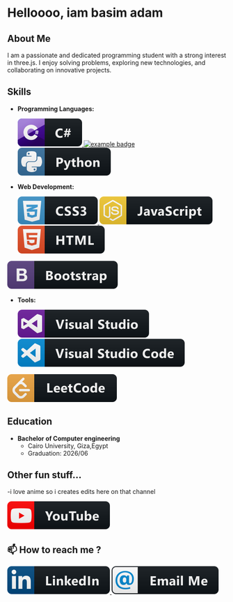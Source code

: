 
# Helloooo, iam basim adam

## About Me

I am a passionate and dedicated programming student with a strong interest in three.js. I enjoy solving problems, exploring new technologies, and collaborating on innovative projects.

## Skills

- **Programming Languages:** 
    <p align="left">
	  <a href="#">
	    <img src="https://github.com/MikeCodesDotNET/ColoredBadges/blob/master/svg/dev/languages/csharp.svg" alt="example badge" style="vertical-align:top margin:2px 1px">
	  </a>  
	<a href="#">
	    <img src="https://img.shields.io/badge/c++-%2300599C.svg?style=for-the-badge&logo=c%2B%2B&logoColor=white" alt="example badge" style="vertical-align:top margin:2px 1px">
	  </a>  
	<a href="#">
	    <img src="https://github.com/MikeCodesDotNET/ColoredBadges/blob/master/svg/dev/languages/python.svg" alt="example badge" style="vertical-align:top margin:2px 1px">
	  </a>  
	</p>

- **Web Development:**
  <p align="left">
	  <a href="#">
	    <img src="https://github.com/MikeCodesDotNET/ColoredBadges/blob/master/svg/dev/languages/css3.svg" alt="example badge" style="vertical-align:top margin:2px 1px">
	  </a>  
		  <a href="#">
	    <img src="https://github.com/MikeCodesDotNET/ColoredBadges/blob/master/svg/dev/languages/js.svg" alt="example badge" style="vertical-align:top margin:2px 1px">
	  </a>  
	  <a href="#">
	    <img src="https://github.com/MikeCodesDotNET/ColoredBadges/blob/master/svg/dev/languages/html.svg" alt="example badge" style="vertical-align:top margin:2px 1px">
	  </a>  
 <a href="#">
	    <img src="https://github.com/MikeCodesDotNET/ColoredBadges/blob/master/svg/dev/frameworks/bootstrap.svg" alt="example badge" style="vertical-align:top margin:2px 1px">
	  </a>  
	</p>


- **Tools:** 
  <p align="left">
	  <a href="#">
	    <img src="https://github.com/MikeCodesDotNET/ColoredBadges/blob/master/svg/dev/tools/visualstudio.svg" alt="example badge" style="vertical-align:top margin:2px 1px">
	  </a>  
	  <a href="#">
	    <img src="https://github.com/MikeCodesDotNET/ColoredBadges/blob/master/svg/dev/tools/visualstudio_code.svg" alt="example badge" style="vertical-align:top margin:2px 1px">
	  </a>  
 <a href="#">
	    <img src="https://github.com/MikeCodesDotNET/ColoredBadges/blob/master/svg/dev/services/leetcode.svg" alt="example badge" style="vertical-align:top margin:2px 1px">
	  </a>  
	</p>
 
## Education

- **Bachelor of Computer engineering**
  - Cairo University, Giza,Egypt
  - Graduation: 2026/06

## Other fun stuff...
-i love anime so i creates edits here on that channel
  <p align="left">
	  <a href="https://www.youtube.com/@RHGedits">
	    <img src="https://github.com/MikeCodesDotNET/ColoredBadges/blob/master/svg/streaming/youtube.svg" alt="example badge" style="vertical-align:top margin:6px 4px">
	  </a>  
</p>

## 📫 How to reach me ?
  <p align="left">
	  <a href="https://www.linkedin.com/in/bassemadam/">
	    <img src="https://github.com/MikeCodesDotNET/ColoredBadges/blob/master/svg/social/linkedin.svg" alt="example badge" style="vertical-align:top margin:6px 4px">
	  </a>  
	  <a href="basim.s.zeenelabdeen@gmail.com">
	    <img src="https://github.com/MikeCodesDotNET/ColoredBadges/blob/master/svg/social/email_me.svg" alt="example badge" style="vertical-align:top margin:6px 4px">
	  </a>  
</p>





	
